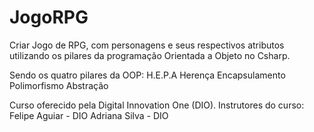 # JogoRPG

Criar Jogo de RPG, com personagens e seus respectivos atributos 
utilizando os pilares da programação Orientada a Objeto no Csharp.

Sendo os quatro pilares da OOP:
H.E.P.A
Herença
Encapsulamento
Polimorfismo
Abstração 

Curso oferecido pela Digital Innovation One (DIO).
Instrutores do curso:
Felipe Aguiar - DIO
Adriana Silva - DIO


